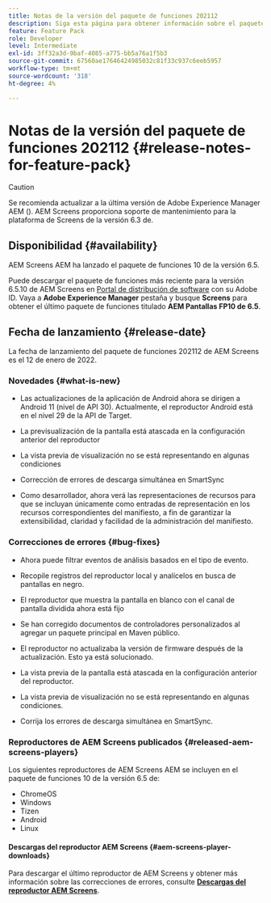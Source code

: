 ```yaml
---
title: Notas de la versión del paquete de funciones 202112
description: Siga esta página para obtener información sobre el paquete de funciones de AEM Screens 202112 lanzado el 12 de enero de 2022.
feature: Feature Pack
role: Developer
level: Intermediate
exl-id: 3ff32a3d-9baf-4085-a775-bb5a76a1f5b3
source-git-commit: 67560ae17646424985032c81f33c937c6eeb5957
workflow-type: tm+mt
source-wordcount: '318'
ht-degree: 4%

---
```


# Notas de la versión del paquete de funciones 202112 {#release-notes-for-feature-pack}

>[!CAUTION]
>Se recomienda actualizar a la última versión de Adobe Experience Manager AEM (). AEM Screens proporciona soporte de mantenimiento para la plataforma de Screens de la versión 6.3 de.

## Disponibilidad {#availability}

AEM Screens AEM ha lanzado el paquete de funciones 10 de la versión 6.5.

Puede descargar el paquete de funciones más reciente para la versión 6.5.10 de AEM Screens en [Portal de distribución de software](https://experience.adobe.com/#/downloads/content/software-distribution/es/aem.html) con su Adobe ID. Vaya a **Adobe Experience Manager** pestaña y busque **Screens** para obtener el último paquete de funciones titulado **AEM Pantallas FP10 de 6.5**.

## Fecha de lanzamiento {#release-date}

La fecha de lanzamiento del paquete de funciones 202112 de AEM Screens es el 12 de enero de 2022.

### Novedades {#what-is-new}

* Las actualizaciones de la aplicación de Android ahora se dirigen a Android 11 (nivel de API 30). Actualmente, el reproductor Android está en el nivel 29 de la API de Target.

* La previsualización de la pantalla está atascada en la configuración anterior del reproductor

* La vista previa de visualización no se está representando en algunas condiciones

* Corrección de errores de descarga simultánea en SmartSync

* Como desarrollador, ahora verá las representaciones de recursos para que se incluyan únicamente como entradas de representación en los recursos correspondientes del manifiesto, a fin de garantizar la extensibilidad, claridad y facilidad de la administración del manifiesto.

### Correcciones de errores {#bug-fixes}

* Ahora puede filtrar eventos de análisis basados en el tipo de evento.

* Recopile registros del reproductor local y analícelos en busca de pantallas en negro.

* El reproductor que muestra la pantalla en blanco con el canal de pantalla dividida ahora está fijo

* Se han corregido documentos de controladores personalizados al agregar un paquete principal en Maven público.

* El reproductor no actualizaba la versión de firmware después de la actualización. Esto ya está solucionado.

* La vista previa de la pantalla está atascada en la configuración anterior del reproductor.

* La vista previa de visualización no se está representando en algunas condiciones.

* Corrija los errores de descarga simultánea en SmartSync.

### Reproductores de AEM Screens publicados {#released-aem-screens-players}

Los siguientes reproductores de AEM Screens AEM se incluyen en el paquete de funciones 10 de la versión 6.5 de:

* ChromeOS
* Windows
* Tizen
* Android
* Linux

#### Descargas del reproductor AEM Screens  {#aem-screens-player-downloads}

Para descargar el último reproductor de AEM Screens y obtener más información sobre las correcciones de errores, consulte **[Descargas del reproductor AEM Screens](https://download.macromedia.com/screens/index.html)**.
